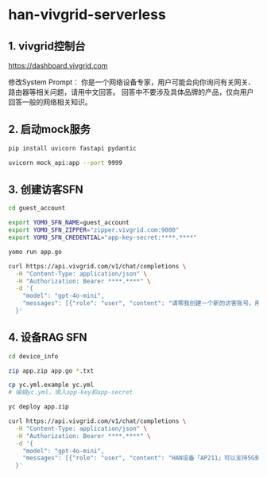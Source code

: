 # han-vivgrid-serverless

## 1. vivgrid控制台

https://dashboard.vivgrid.com

修改System Prompt：
你是一个网络设备专家，用户可能会向你询问有关网关、路由器等相关问题，请用中文回答。
回答中不要涉及具体品牌的产品，仅向用户回答一般的网络相关知识。

## 2. 启动mock服务

```sh
pip install uvicorn fastapi pydantic

uvicorn mock_api:app --port 9999
```

## 3. 创建访客SFN

```sh
cd guest_account

export YOMO_SFN_NAME=guest_account
export YOMO_SFN_ZIPPER="zipper.vivgrid.com:9000"
export YOMO_SFN_CREDENTIAL="app-key-secret:****.****"

yomo run app.go
```

```sh
curl https://api.vivgrid.com/v1/chat/completions \
  -H "Content-Type: application/json" \
  -H "Authorization: Bearer ****.****" \
  -d '{
    "model": "gpt-4o-mini",
    "messages": [{"role": "user", "content": "请帮我创建一个新的访客账号，用户名是“李明”"}]
  }'
```

## 4. 设备RAG SFN

```sh
cd device_info

zip app.zip app.go *.txt

cp yc.yml.example yc.yml
# 编辑yc.yml，填入app-key和app-secret

yc deploy app.zip
```

```sh
curl https://api.vivgrid.com/v1/chat/completions \
  -H "Content-Type: application/json" \
  -H "Authorization: Bearer ****.****" \
  -d '{
    "model": "gpt-4o-mini",
    "messages": [{"role": "user", "content": "HAN设备「AP211」可以支持5G频段吗？"}]
  }'
```
